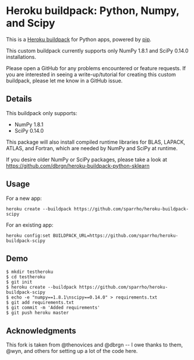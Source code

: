 Heroku buildpack: Python, Numpy, and Scipy
====================================================

This is a [Heroku buildpack](http://devcenter.heroku.com/articles/buildpacks)
for Python apps, powered by [pip](http://www.pip-installer.org/).

This custom buildpack currently supports only NumPy 1.8.1 and SciPy 0.14.0
installations.

Please open a GitHub for any problems encountered or feature requests. If you
are interested in seeing a write-up/tutorial for creating this custom
buildpack, please let me know in a GitHub issue.

Details
-------

This buildpack only supports:

- NumPy 1.8.1
- SciPy 0.14.0

This package will also install compiled runtime libraries for BLAS, LAPACK,
ATLAS, and Fortran, which are needed by NumPy and SciPy at runtime.

If you desire older NumPy or SciPy packages, please take a look at
https://github.com/dbrgn/heroku-buildpack-python-sklearn

Usage
-----
For a new app:

    heroku create --buildpack https://github.com/sparrho/heroku-buildpack-scipy

For an existing app:

    heroku config:set BUILDPACK_URL=https://github.com/sparrho/heroku-buildpack-scipy

Demo
----

    $ mkdir testheroku
    $ cd testheroku
    $ git init
    $ heroku create --buildpack https://github.com/sparrho/heroku-buildpack-scipy
    $ echo -e "numpy==1.8.1\nscipy==0.14.0" > requirements.txt
    $ git add requirements.txt
    $ git commit -m 'Added requirements'
    $ git push heroku master


Acknowledgments
---------------

This fork is taken from @thenovices and @dbrgn -- I owe thanks to them, @wyn, and others for
setting up a lot of the code here.
